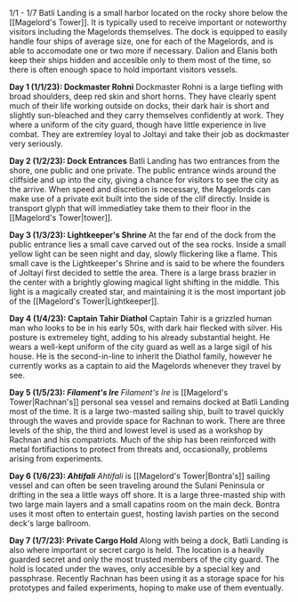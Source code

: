 1/1 - 1/7
Batli Landing is a small harbor located on the rocky shore below the [[Magelord's Tower]]. It is typically used to receive important or noteworthy visitors including the Magelords themselves. The dock is equipped to easily handle four ships of average size, one for each of the Magelords, and is able to accomodate one or two more if necessary. Dalion and Elanis both keep their ships hidden and accesible only to them most of the time, so there is often enough space to hold important visitors vessels. 

**Day 1 (1/1/23): Dockmaster Rohni**
	Dockmaster Rohni is a large tiefling with broad shoulders, deep red skin and short horns. They have clearly spent much of their life working outside on docks, their dark hair is short and slightly sun-bleached and they carry themselves confidently at work. They where a uniform of the city guard, though have little experience in live combat. They are extremley loyal to Joltayi and take their job as dockmaster very seriously.

**Day 2 (1/2/23): Dock Entrances**
	Batli Landing has two entrances from the shore, one public and one private. The public entrance winds around the cliffside and up into the city, giving a chance for visitors to see the city as the arrive. When speed and discretion is necessary, the Magelords can make use of a private exit built into the side of the clif directly. Inside is transport glyph that will immediatley take them to their floor in the [[Magelord's Tower|tower]].

**Day 3 (1/3/23): Lightkeeper's Shrine**
	At the far end of the dock from the public entrance lies a small cave carved out of the sea rocks. Inside a small yellow light can be seen night and day, slowly flickering like a flame. This small cave is the Lightkeeper's Shrine and is said to be where the founders of Joltayi first decided to settle the area. There is a large brass brazier in the center with a brightly glowing magical light shifting in the middle. This light is a magically created star, and maintaining it is the most important job of the [[Magelord's Tower|Lightkeeper]].

**Day 4 (1/4/23): Captain Tahir Diathol**
	Captain Tahir is a grizzled human man who looks to be in his early 50s, with dark hair flecked with silver. His posture is extremeley tight, adding to his already substantial height. He wears a well-kept uniform of the city guard as well as a large sigil of his house. He is the second-in-line to inherit the Diathol family, however he currently works as a captain to aid the Magelords whenever they travel by see.

**Day 5 (1/5/23): *Filament's Ire***
	*Filament's Ire* is [[Magelord's Tower|Rachnan's]] personal sea vessel and remains docked at Batli Landing most of the time. It is a large two-masted sailing ship, built to travel quickly through the waves and provide space for Rachnan to work. There are three levels of the ship, the third and lowest level is used as a workshop by Rachnan and his compatriots. Much of the ship has been reinforced with metal fortifiactions to protect from threats and, occasionally, problems arising from experiments.

**Day 6 (1/6/23): *Ahtifali***
	*Ahtifali* is [[Magelord's Tower|Bontra's]] sailing vessel and can often be seen traveling around the Sulani Peninsula or drifting in the sea a little ways off shore. It is a large three-masted ship with two large main layers and a small capatins room on the main deck. Bontra uses it most often to entertain guest, hosting lavish parties on the second deck's large ballroom. 

**Day 7 (1/7/23): Private Cargo Hold**
	Along with being a dock, Batli Landing is also where important or secret cargo is held. The location is a heavily guarded secret and only the most trusted members of the city guard. The hold is located under the waves, only accesible by a special key and passphrase. Recently Rachnan has been using it as a storage space for his prototypes and failed experiments, hoping to make use of them eventually.